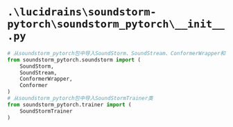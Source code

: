 # `.\lucidrains\soundstorm-pytorch\soundstorm_pytorch\__init__.py`

```py
# 从soundstorm_pytorch包中导入SoundStorm、SoundStream、ConformerWrapper和Conformer类
from soundstorm_pytorch.soundstorm import (
    SoundStorm,
    SoundStream,
    ConformerWrapper,
    Conformer
)
# 从soundstorm_pytorch包中导入SoundStormTrainer类
from soundstorm_pytorch.trainer import (
    SoundStormTrainer
)
```